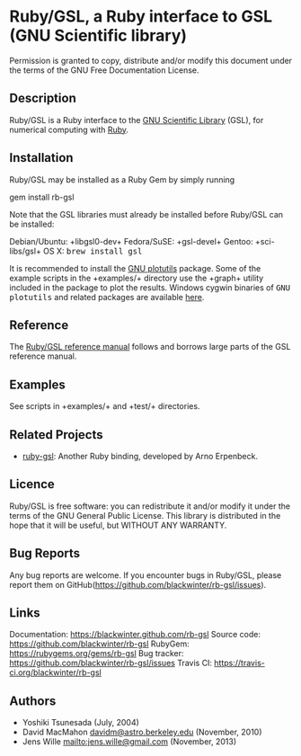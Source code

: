 # Ruby/GSL, a Ruby interface to GSL (GNU Scientific library)

Permission is granted to copy, distribute and/or modify this document under
the terms of the GNU Free Documentation License.

## Description

Ruby/GSL is a Ruby interface to the [GNU Scientific Library](https://gnu.org/software/gsl/)
(GSL), for numerical computing with [Ruby](http://www.ruby-lang.org/).


## Installation

Ruby/GSL may be installed as a Ruby Gem by simply running

  gem install rb-gsl

Note that the GSL libraries must already be installed before Ruby/GSL
can be installed:

Debian/Ubuntu: +libgsl0-dev+
Fedora/SuSE:   +gsl-devel+
Gentoo:        +sci-libs/gsl+
OS X:          <tt>brew install gsl</tt>

It is recommended to install the [GNU plotutils](https://gnu.org/software/plotutils/plotutils.html)
package. Some of the example scripts in the +examples/+ directory use the
+graph+ utility included in the package to plot the results. Windows cygwin
binaries of <tt>GNU plotutils</tt> and related packages are available
[here](http://gnuwin32.sourceforge.net/packages/plotutils.htm).


## Reference

The [Ruby/GSL reference manual](link:rdoc/ref_rdoc.html) follows and borrows
large parts of the GSL reference manual.


## Examples

See scripts in +examples/+ and +test/+ directories.


## Related Projects

* [ruby-gsl](http://ruby-gsl.sourceforge.net/): Another Ruby binding,
  developed by Arno Erpenbeck.


## Licence

Ruby/GSL is free software: you can redistribute it and/or modify it
under the terms of the GNU General Public License.
This library is distributed in the hope that it will be useful, but
WITHOUT ANY WARRANTY.


## Bug Reports

Any bug reports are welcome. If you encounter bugs in Ruby/GSL, please
report them on GitHub(https://github.com/blackwinter/rb-gsl/issues).


## Links

Documentation: https://blackwinter.github.com/rb-gsl
Source code:   https://github.com/blackwinter/rb-gsl
RubyGem:       https://rubygems.org/gems/rb-gsl
Bug tracker:   https://github.com/blackwinter/rb-gsl/issues
Travis CI:     https://travis-ci.org/blackwinter/rb-gsl


## Authors

* Yoshiki Tsunesada <y-tsunesada at mm dot em-net dot ne dot jp> (July, 2004)
* David MacMahon <davidm@astro.berkeley.edu> (November, 2010)
* Jens Wille <mailto:jens.wille@gmail.com> (November, 2013)
